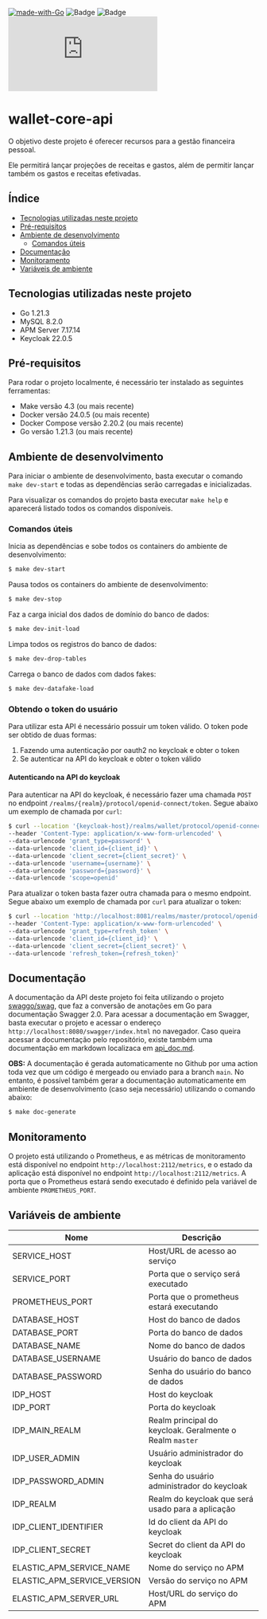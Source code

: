 [![made-with-Go](https://img.shields.io/badge/Made%20with-Go-1f425f.svg)](https://go.dev/) ![Badge](https://img.shields.io/static/v1?label=Go&message=1.21.3&color=00ADD8&style=flat&logo=Go) ![Badge](https://img.shields.io/static/v1?label=MySQL&message=8.2.0&color=4479A1&style=flat&logo=MySQL) [![Github tag](https://badgen.net/github/tag/Naereen/Strapdown.js)](https://github.com/ruanlas/wallet-core-api/tags/)

# wallet-core-api

O objetivo deste projeto é oferecer recursos para a gestão financeira pessoal.

Ele permitirá lançar projeções de receitas e gastos, além de permitir lançar também os gastos e receitas efetivadas.

## Índice
<!--ts-->
   * [Tecnologias utilizadas neste projeto](#tecnologias-utilizadas-neste-projeto)
   * [Pré-requisitos](#pré-requisitos)
   * [Ambiente de desenvolvimento](#ambiente-de-desenvolvimento)
      * [Comandos úteis](#comandos-úteis)
   * [Documentação](#documentação)
   * [Monitoramento](#monitoramento)
   * [Variáveis de ambiente](#variáveis-de-ambiente)
<!--te-->

## Tecnologias utilizadas neste projeto
 - Go 1.21.3
 - MySQL 8.2.0
 - APM Server 7.17.14
 - Keycloak 22.0.5

## Pré-requisitos

Para rodar o projeto localmente, é necessário ter instalado as seguintes ferramentas:
- Make versão 4.3 (ou mais recente)
- Docker versão 24.0.5 (ou mais recente)
- Docker Compose versão 2.20.2 (ou mais recente)
- Go versão 1.21.3 (ou mais recente)

## Ambiente de desenvolvimento

Para iniciar o ambiente de desenvolvimento, basta executar o comando `make dev-start` e todas as dependências serão carregadas e inicializadas.

Para visualizar os comandos do projeto basta executar `make help` e aparecerá listado todos os comandos disponíveis.

### Comandos úteis
Inicia as dependências e sobe todos os containers do ambiente de desenvolvimento:
```bash
$ make dev-start
```
Pausa todos os containers do ambiente de desenvolvimento:
```bash
$ make dev-stop
```
Faz a carga inicial dos dados de domínio do banco de dados:
```bash
$ make dev-init-load
```
Limpa todos os registros do banco de dados:
```bash
$ make dev-drop-tables
```
Carrega o banco de dados com dados fakes:
```bash
$ make dev-datafake-load
```

### Obtendo o token do usuário
Para utilizar esta API é necessário possuir um token válido. O token pode ser obtido de duas formas:
 1) Fazendo uma autenticação por oauth2 no keycloak e obter o token
 2) Se autenticar na API do keycloak e obter o token válido

#### Autenticando na API do keycloak
Para autenticar na API do keycloak, é necessário fazer uma chamada `POST` no endpoint `/realms/{realm}/protocol/openid-connect/token`.
Segue abaixo um exemplo de chamada por `curl`:
```bash
$ curl --location '{keycloak-host}/realms/wallet/protocol/openid-connect/token' \
--header 'Content-Type: application/x-www-form-urlencoded' \
--data-urlencode 'grant_type=password' \
--data-urlencode 'client_id={client_id}' \
--data-urlencode 'client_secret={client_secret}' \
--data-urlencode 'username={username}' \
--data-urlencode 'password={password}' \
--data-urlencode 'scope=openid'
```
Para atualizar o token basta fazer outra chamada para o mesmo endpoint. Segue abaixo um exemplo de chamada por `curl` para atualizar o token:
```bash
$ curl --location 'http://localhost:8081/realms/master/protocol/openid-connect/token' \
--header 'Content-Type: application/x-www-form-urlencoded' \
--data-urlencode 'grant_type=refresh_token' \
--data-urlencode 'client_id={client_id}' \
--data-urlencode 'client_secret={client_secret}' \
--data-urlencode 'refresh_token={refresh_token}'
```

## Documentação
A documentação da API deste projeto foi feita utilizando o projeto [swaggo/swag](https://github.com/swaggo/swag), que faz a conversão de anotações em Go para documentação Swagger 2.0. 
Para acessar a documentação em Swagger, basta executar o projeto e acessar o endereço `http://localhost:8080/swagger/index.html` no navegador. 
Caso queira acessar a documentação pelo repositório, existe também uma documentação em markdown localizaca em [api_doc.md](api_doc.md).

**OBS:** A documentação é gerada automaticamente no Github por uma action toda vez que um código é mergeado ou enviado para a branch `main`. No entanto, é possível também gerar a documentação automaticamente em ambiente de desenvolvimento (caso seja necessário) utilizando o comando abaixo:
```bash
$ make doc-generate
```

## Monitoramento
O projeto está utilizando o Prometheus, e as métricas de monitoramento está disponível no endpoint `http://localhost:2112/metrics`, e o estado da aplicação está disponível no endpoint `http://localhost:2112/metrics`. A porta que o Prometheus estará sendo executado é definido pela variável de ambiente `PROMETHEUS_PORT`.

## Variáveis de ambiente
|  Nome |  Descrição |
|---|---|
| SERVICE_HOST  | Host/URL de acesso ao serviço  |
| SERVICE_PORT  | Porta que o serviço será executado |
| PROMETHEUS_PORT  | Porta que o prometheus estará executando  |
| DATABASE_HOST  | Host do banco de dados  |
| DATABASE_PORT  | Porta do banco de dados  |
| DATABASE_NAME  | Nome do banco de dados  |
| DATABASE_USERNAME  | Usuário do banco de dados  |
| DATABASE_PASSWORD  | Senha do usuário do banco de dados  |
| IDP_HOST  | Host do keycloak  |
| IDP_PORT  | Porta do keycloak  |
| IDP_MAIN_REALM  | Realm principal do keycloak. Geralmente o Realm `master`  |
| IDP_USER_ADMIN  | Usuário administrador do keycloak  |
| IDP_PASSWORD_ADMIN  | Senha do usuário administrador do keycloak  |
| IDP_REALM  | Realm do keycloak que será usado para a aplicação  |
| IDP_CLIENT_IDENTIFIER  | Id do client da API do keycloak  |
| IDP_CLIENT_SECRET  | Secret do client da API do keycloak  |
| ELASTIC_APM_SERVICE_NAME  | Nome do serviço no APM  |
| ELASTIC_APM_SERVICE_VERSION  | Versão do serviço no APM  |
| ELASTIC_APM_SERVER_URL  | Host/URL do serviço do APM  |

